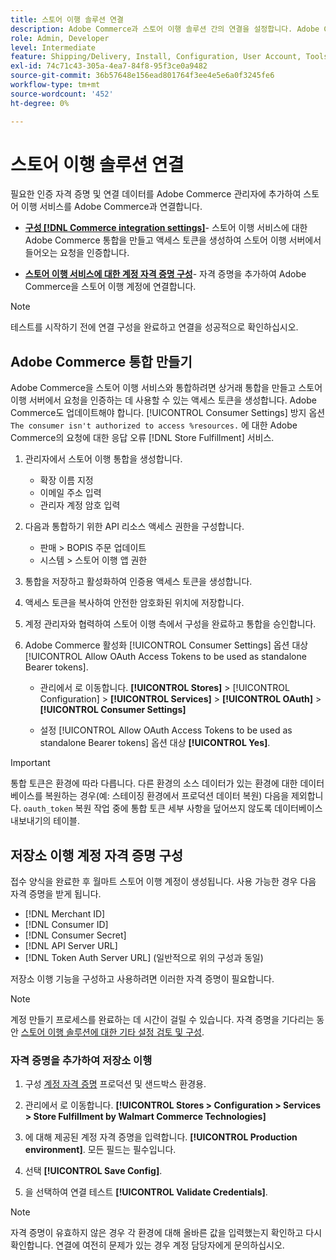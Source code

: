 ```yaml
---
title: 스토어 이행 솔루션 연결
description: Adobe Commerce과 스토어 이행 솔루션 간의 연결을 설정합니다. Adobe Commerce 통합을 만들고 권한을 부여한 다음 Adobe Commerce 서비스 구성에 스토어 이행 계정 자격 증명을 추가합니다.
role: Admin, Developer
level: Intermediate
feature: Shipping/Delivery, Install, Configuration, User Account, Tools and External Services
exl-id: 74c71c43-305a-4ea7-84f8-95f3ce0a9482
source-git-commit: 36b57648e156ead801764f3ee4e5e6a0f3245fe6
workflow-type: tm+mt
source-wordcount: '452'
ht-degree: 0%

---
```


# 스토어 이행 솔루션 연결

필요한 인증 자격 증명 및 연결 데이터를 Adobe Commerce 관리자에 추가하여 스토어 이행 서비스를 Adobe Commerce과 연결합니다.

- **[구성 [!DNL Commerce integration settings]](#create-an-adobe-commerce-integration)**- 스토어 이행 서비스에 대한 Adobe Commerce 통합을 만들고 액세스 토큰을 생성하여 스토어 이행 서버에서 들어오는 요청을 인증합니다.

- **[스토어 이행 서비스에 대한 계정 자격 증명 구성](#configure-store-fulfillment-account-credentials)**- 자격 증명을 추가하여 Adobe Commerce을 스토어 이행 계정에 연결합니다.

>[!NOTE]
>
>테스트를 시작하기 전에 연결 구성을 완료하고 연결을 성공적으로 확인하십시오.

## Adobe Commerce 통합 만들기

Adobe Commerce을 스토어 이행 서비스와 통합하려면 상거래 통합을 만들고 스토어 이행 서버에서 요청을 인증하는 데 사용할 수 있는 액세스 토큰을 생성합니다. Adobe Commerce도 업데이트해야 합니다. [!UICONTROL Consumer Settings] 방지 옵션 `The consumer isn't authorized to access %resources.` 에 대한 Adobe Commerce의 요청에 대한 응답 오류 [!DNL Store Fulfillment] 서비스.

1. 관리자에서 스토어 이행 통합을 생성합니다.

   - 확장 이름 지정
   - 이메일 주소 입력
   - 관리자 계정 암호 입력

1. 다음과 통합하기 위한 API 리소스 액세스 권한을 구성합니다.

   - 판매 > BOPIS 주문 업데이트
   - 시스템 > 스토어 이행 앱 권한

1. 통합을 저장하고 활성화하여 인증용 액세스 토큰을 생성합니다.

1. 액세스 토큰을 복사하여 안전한 암호화된 위치에 저장합니다.

1. 계정 관리자와 협력하여 스토어 이행 측에서 구성을 완료하고 통합을 승인합니다.

1. Adobe Commerce 활성화 [!UICONTROL Consumer Settings] 옵션 대상 [!UICONTROL Allow OAuth Access Tokens to be used as standalone Bearer tokens].

   - 관리에서 로 이동합니다. **[!UICONTROL Stores]** >  [!UICONTROL Configuration] > **[!UICONTROL Services]** >  **[!UICONTROL OAuth]** > **[!UICONTROL Consumer Settings]**

   - 설정 [!UICONTROL Allow OAuth Access Tokens to be used as standalone Bearer tokens] 옵션 대상 **[!UICONTROL Yes]**.

>[!IMPORTANT]
>
> 통합 토큰은 환경에 따라 다릅니다. 다른 환경의 소스 데이터가 있는 환경에 대한 데이터베이스를 복원하는 경우(예: 스테이징 환경에서 프로덕션 데이터 복원) 다음을 제외합니다. `oauth_token` 복원 작업 중에 통합 토큰 세부 사항을 덮어쓰지 않도록 데이터베이스 내보내기의 테이블.


## 저장소 이행 계정 자격 증명 구성

접수 양식을 완료한 후 월마트 스토어 이행 계정이 생성됩니다. 사용 가능한 경우 다음 자격 증명을 받게 됩니다.

- [!DNL Merchant ID]
- [!DNL Consumer ID]
- [!DNL Consumer Secret]
- [!DNL API Server URL]
- [!DNL Token Auth Server URL] (일반적으로 위의 구성과 동일)

저장소 이행 기능을 구성하고 사용하려면 이러한 자격 증명이 필요합니다.

>[!NOTE]
>
>계정 만들기 프로세스를 완료하는 데 시간이 걸릴 수 있습니다. 자격 증명을 기다리는 동안 [스토어 이행 솔루션에 대한 기타 설정 검토 및 구성](service-config-settings-overview.md).

### 자격 증명을 추가하여 저장소 이행

1. 구성 [계정 자격 증명](enable-general.md) 프로덕션 및 샌드박스 환경용.

1. 관리에서 로 이동합니다. **[!UICONTROL Stores > Configuration > Services > Store Fulfillment by Walmart Commerce Technologies]**

1. 에 대해 제공된 계정 자격 증명을 입력합니다. **[!UICONTROL Production environment]**. 모든 필드는 필수입니다.

1. 선택 **[!UICONTROL Save Config]**.

1. 을 선택하여 연결 테스트 **[!UICONTROL Validate Credentials]**.

>[!NOTE]
>
>자격 증명이 유효하지 않은 경우 각 환경에 대해 올바른 값을 입력했는지 확인하고 다시 확인합니다. 연결에 여전히 문제가 있는 경우 계정 담당자에게 문의하십시오.
